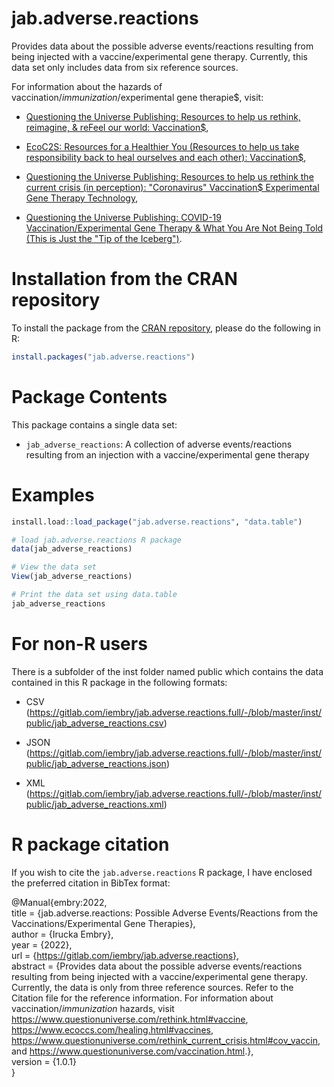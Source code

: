 ﻿# jab.adverse.reactions

Provides data about the possible adverse events/reactions resulting from being injected with a vaccine/experimental gene therapy. Currently, this data set only includes data from six reference sources.

For information about the hazards of vaccination$/immunization$/experimental gene therapie$, visit:

- [Questioning the Universe Publishing: Resources to help us rethink, reimagine, & reFeel our world: Vaccination$](https://www.questionuniverse.com/rethink.html#vaccine),

- [EcoC2S: Resources for a Healthier You (Resources to help us take responsibility back to heal ourselves and each other): Vaccination$](https://www.ecoccs.com/healing.html#vaccines),

- [Questioning the Universe Publishing: Resources to help us rethink the current crisis (in perception): "Coronavirus" Vaccination$ Experimental Gene Therapy Technology](https://www.questionuniverse.com/rethink_current_crisis.html#cov_vaccin>), 

- [Questioning the Universe Publishing: COVID-19 Vaccination/Experimental Gene Therapy & What You Are Not Being Told (This is Just the "Tip of the Iceberg")](https://www.questionuniverse.com/vaccination.html).




# Installation from the CRAN repository

To install the package from the [CRAN repository](https://CRAN.R-project.org/package=jab.adverse.reactions), please do the following in R:


```R
install.packages("jab.adverse.reactions")
```



# Package Contents

This package contains a single data set:

* `jab_adverse_reactions`: A collection of adverse events/reactions resulting from an injection with a vaccine/experimental gene therapy




# Examples

```R
install.load::load_package("jab.adverse.reactions", "data.table")

# load jab.adverse.reactions R package
data(jab_adverse_reactions)

# View the data set
View(jab_adverse_reactions)

# Print the data set using data.table
jab_adverse_reactions
```



# For non-R users

There is a subfolder of the inst folder named public which contains the data contained in this R package in the following formats:

- CSV (https://gitlab.com/iembry/jab.adverse.reactions.full/-/blob/master/inst/public/jab_adverse_reactions.csv)

- JSON (https://gitlab.com/iembry/jab.adverse.reactions.full/-/blob/master/inst/public/jab_adverse_reactions.json)

- XML (https://gitlab.com/iembry/jab.adverse.reactions.full/-/blob/master/inst/public/jab_adverse_reactions.xml)



# R package citation

If you wish to cite the `jab.adverse.reactions` R package, I have enclosed the preferred citation in BibTex format:  

@Manual{embry:2022,  
  title = {jab.adverse.reactions: Possible Adverse Events/Reactions from the Vaccinations/Experimental Gene Therapies},  
  author = {Irucka Embry},  
  year = {2022},  
  url = {https://gitlab.com/iembry/jab.adverse.reactions},  
  abstract = {Provides data about the possible adverse events/reactions resulting from being injected with a vaccine/experimental gene therapy. Currently, the data is only from three reference sources. Refer to the Citation file for the reference information. For information about vaccination$/immunization$ hazards, visit <https://www.questionuniverse.com/rethink.html#vaccine>, <https://www.ecoccs.com/healing.html#vaccines>, <https://www.questionuniverse.com/rethink_current_crisis.html#cov_vaccin>, and <https://www.questionuniverse.com/vaccination.html>.},  
  version = {1.0.1}  
}  
